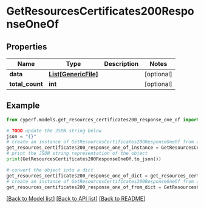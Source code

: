 # GetResourcesCertificates200ResponseOneOf


## Properties

Name | Type | Description | Notes
------------ | ------------- | ------------- | -------------
**data** | [**List[GenericFile]**](GenericFile.md) |  | [optional] 
**total_count** | **int** |  | [optional] 

## Example

```python
from cyperf.models.get_resources_certificates200_response_one_of import GetResourcesCertificates200ResponseOneOf

# TODO update the JSON string below
json = "{}"
# create an instance of GetResourcesCertificates200ResponseOneOf from a JSON string
get_resources_certificates200_response_one_of_instance = GetResourcesCertificates200ResponseOneOf.from_json(json)
# print the JSON string representation of the object
print(GetResourcesCertificates200ResponseOneOf.to_json())

# convert the object into a dict
get_resources_certificates200_response_one_of_dict = get_resources_certificates200_response_one_of_instance.to_dict()
# create an instance of GetResourcesCertificates200ResponseOneOf from a dict
get_resources_certificates200_response_one_of_from_dict = GetResourcesCertificates200ResponseOneOf.from_dict(get_resources_certificates200_response_one_of_dict)
```
[[Back to Model list]](../README.md#documentation-for-models) [[Back to API list]](../README.md#documentation-for-api-endpoints) [[Back to README]](../README.md)


